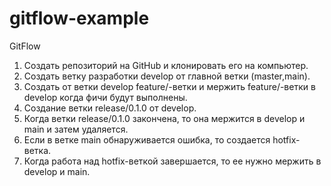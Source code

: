 # gitflow-example

GitFlow
1. Создать репозиторий на GitHub и клонировать его на компьютер.
2. Создать ветку разработки develop от главной ветки (master,main).
3. Создать от ветки develop feature/-ветки и мержить feature/-ветки в develop когда фичи будут выполнены.
4. Создание ветки release/0.1.0 от develop.
5. Когда ветки release/0.1.0 закончена, то она мержится в develop и main и затем удаляется.
6. Если в ветке main обнаруживается ошибка, то создается hotfix-ветка.
7. Когда работа над hotfix-веткой завершается, то ее нужно мержить в develop и main.